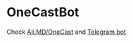 # OneCastBot
Check [Ali.MD/OneCast](http://ali.md/OneCast) and [Telegram bot](http://telegram.me/onecast_bot)
